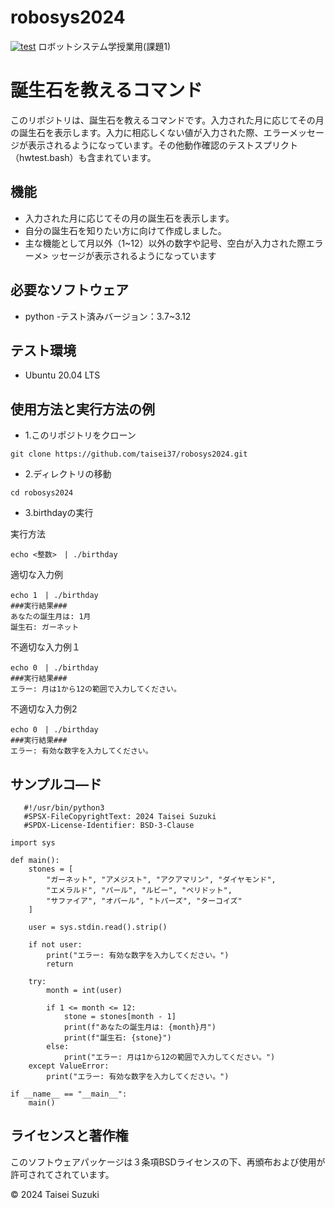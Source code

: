 # robosys2024
[![test](https://github.com/taisei37/robosys2024/actions/workflows/test.yml/badge.svg)](https://github.com/taisei37/robosys2024/actions/workflows/test.yml)
ロボットシステム学授業用(課題1)
# 誕生石を教えるコマンド
このリポジトリは、誕生石を教えるコマンドです。入力された月に応じてその月の誕生石を表示します。入力に相応しくない値が入力された際、エラーメッセージが表示されるようになっています。その他動作確認のテストスプリクト（hwtest.bash）も含まれています。

## 機能

- 入力された月に応じてその月の誕生石を表示します。
- 自分の誕生石を知りたい方に向けて作成しました。
- 主な機能として月以外（1~12）以外の数字や記号、空白が入力された際エラーメ>
ッセージが表示されるようになっています

## 必要なソフトウェア
- python
  -テスト済みバージョン：3.7~3.12

## テスト環境
- Ubuntu 20.04 LTS

## 使用方法と実行方法の例


- 1.このリポジトリをクローン

```
git clone https://github.com/taisei37/robosys2024.git
```

- 2.ディレクトリの移動

```
cd robosys2024
```

- 3.birthdayの実行

実行方法

```
echo <整数>　| ./birthday
```

適切な入力例

```
echo 1　| ./birthday
###実行結果###
あなたの誕生月は: 1月
誕生石: ガーネット
```

不適切な入力例１

```
echo 0　| ./birthday
###実行結果###
エラー: 月は1から12の範囲で入力してください。
```

不適切な入力例2

```
echo 0　| ./birthday
###実行結果###
エラー: 有効な数字を入力してください。
```

## サンプルコ―ド
```
   #!/usr/bin/python3
   #SPSX-FileCopyrightText: 2024 Taisei Suzuki
   #SPDX-License-Identifier: BSD-3-Clause

import sys

def main():
    stones = [
        "ガーネット", "アメジスト", "アクアマリン", "ダイヤモンド",
        "エメラルド", "パール", "ルビー", "ペリドット",
        "サファイア", "オパール", "トパーズ", "ターコイズ"
    ]

    user = sys.stdin.read().strip()

    if not user:
        print("エラー: 有効な数字を入力してください。")
        return

    try:
        month = int(user)

        if 1 <= month <= 12:
            stone = stones[month - 1]
            print(f"あなたの誕生月は: {month}月")
            print(f"誕生石: {stone}")
        else:
            print("エラー: 月は1から12の範囲で入力してください。")
    except ValueError:
        print("エラー: 有効な数字を入力してください。")

if __name__ == "__main__":
    main()
```
## ライセンスと著作権

このソフトウェアパッケージは３条項BSDライセンスの下、再頒布および使用が許可されてされています。

© 2024 Taisei Suzuki

